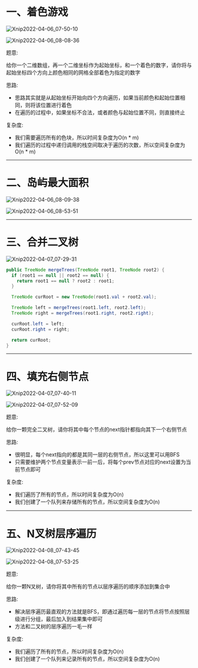 # 一、着色游戏

![Xnip2022-04-06_07-50-10](BFS:DFS/Xnip2022-04-06_07-50-10.jpg)



![Xnip2022-04-06_08-08-36](BFS:DFS/Xnip2022-04-06_08-08-36.jpg)

题意:

给你一个二维数组，再一个二维坐标作为起始坐标，和一个着色的数字，请你将与起始坐标四个方向上颜色相同的网格全部着色为指定的数字





思路:

- 思路其实就是从起始坐标开始向四个方向遍历，如果当前颜色和起始位置相同，则将该位置进行着色
- 在遍历的过程中，如果坐标不合法，或者颜色与起始位置不同，则直接终止



复杂度:

- 我们需要遍历所有的色块，所以时间复杂度为O(n * m)
- 我们遍历的过程中递归调用的栈空间取决于遍历的次数，所以空间复杂度为O(n * m)

<hr>







# 二、岛屿最大面积

![Xnip2022-04-06_08-09-38](BFS:DFS/Xnip2022-04-06_08-09-38.jpg)



![Xnip2022-04-06_08-53-51](BFS:DFS/Xnip2022-04-06_08-53-51.jpg)

<hr>







# 三、合并二叉树

![Xnip2022-04-07_07-29-31](BFS:DFS/Xnip2022-04-07_07-29-31.jpg)



```java
public TreeNode mergeTrees(TreeNode root1, TreeNode root2) {
  if (root1 == null || root2 == null) {
    return root1 == null ? root2 : root1;
  }

  TreeNode curRoot = new TreeNode(root1.val + root2.val);

  TreeNode left = mergeTrees(root1.left, root2.left);
  TreeNode right = mergeTrees(root1.right, root2.right);

  curRoot.left = left;
  curRoot.right = right;

  return curRoot;
}
```

<hr>









# 四、填充右侧节点

![Xnip2022-04-07_07-40-11](BFS:DFS/Xnip2022-04-07_07-40-11.jpg)



![Xnip2022-04-07_07-52-09](BFS:DFS/Xnip2022-04-07_07-52-09.jpg)

题意:

给你一颗完全二叉树，请你将其中每个节点的next指针都指向其下一个右侧节点





思路:

- 很明显，每个next指向的都是其同一层的右侧节点，所以这里可以用BFS
- 只需要维护两个节点变量表示一前一后，将每个prev节点对应的next设置为当前节点即可



复杂度:

- 我们遍历了所有的节点，所以时间复杂度为O(n)
- 我们创建了一个队列来存储所有的节点，所以空间复杂度为O(n)

<hr>













# 五、N叉树层序遍历

![Xnip2022-04-08_07-43-45](BFS:DFS/Xnip2022-04-08_07-43-45.jpg)



![Xnip2022-04-08_07-53-25](BFS:DFS/Xnip2022-04-08_07-53-25.jpg)

题意:

给你一颗N叉树，请你将其中所有的节点以层序遍历的顺序添加到集合中





思路:

- 解决层序遍历最直观的方法就是BFS，即通过遍历每一层的节点将节点按照层级进行分组，最后加入到结果集中即可
- 方法和二叉树的层序遍历一毛一样



复杂度:

- 我们遍历了所有的节点，所以时间复杂度为O(n)
- 我们创建了一个队列来记录所有的节点，所以空间复杂度为O(n)









